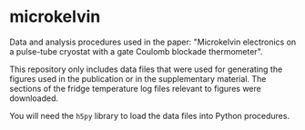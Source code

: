 # microkelvin
Data and analysis procedures used in the paper: "Microkelvin electronics on a pulse-tube cryostat with a gate Coulomb blockade thermometer".

This repository only includes data files that were used for generating the figures used in the publication or in the supplementary material. The sections of the fridge temperature log files relevant to figures were downloaded.

You will need the ```h5py``` library to load the data files into Python procedures.
